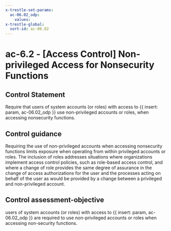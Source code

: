 ```yaml
---
x-trestle-set-params:
  ac-06.02_odp:
    values:
x-trestle-global:
  sort-id: ac-06.02
---
```


# ac-6.2 - \[Access Control\] Non-privileged Access for Nonsecurity Functions

## Control Statement

Require that users of system accounts (or roles) with access to {{ insert: param, ac-06.02_odp }} use non-privileged accounts or roles, when accessing nonsecurity functions.

## Control guidance

Requiring the use of non-privileged accounts when accessing nonsecurity functions limits exposure when operating from within privileged accounts or roles. The inclusion of roles addresses situations where organizations implement access control policies, such as role-based access control, and where a change of role provides the same degree of assurance in the change of access authorizations for the user and the processes acting on behalf of the user as would be provided by a change between a privileged and non-privileged account.

## Control assessment-objective

users of system accounts (or roles) with access to {{ insert: param, ac-06.02_odp }} are required to use non-privileged accounts or roles when accessing non-security functions.
